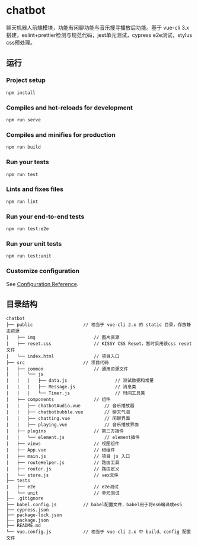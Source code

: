 # chatbot

聊天机器人前端模块，功能有闲聊功能与音乐搜寻播放后功能。基于 vue-cli 3.x搭建，eslint+prettier检测与规范代码，jest单元测试，cypress e2e测试，stylus css预处理。



## 运行

### Project setup

```
npm install
```

### Compiles and hot-reloads for development

```
npm run serve
```

### Compiles and minifies for production

```
npm run build
```

### Run your tests

```
npm run test
```

### Lints and fixes files

```
npm run lint
```

### Run your end-to-end tests

```
npm run test:e2e
```

### Run your unit tests

```
npm run test:unit
```

### Customize configuration

See [Configuration Reference](https://cli.vuejs.org/config/).



## 目录结构

```
chatbot
├── public                   // 相当于 vue-cli 2.x 的 static 目录，存放静态资源
|   ├── img                      // 图片资源 
|   ├── reset.css                // KISSY CSS Reset，暂时采用该css reset文件
|   └── index.html               // 项目入口
├── src                      // 项目代码
|   ├── common                   // 通用资源文件
|   |   └── js
|   |   |   ├── data.js                  // 测试数据和常量
|   |   |   ├── Message.js               // 消息类
|   |   |   └── Timer.js                 // 时间工具类
|   ├── components               // 组件
|   |   ├── chatbotAudio.vue         // 音乐播放器
|   |   ├── chatbotbubble.vue        // 聊天气泡
|   |   ├── chatting.vue             // 闲聊界面
|   |   ├── playing.vue              // 音乐播放界面
|   ├── plugins                  // 第三方插件
|   |   └── element.js               // element插件
|   ├── views                    // 视图组件
|   ├── App.vue                  // 根组件
|   ├── main.js                  // 项目 js 入口
|   ├── routeHelper.js           // 路由工具
|   ├── router.js                // 路由定义
|   └── store.js                 // vex文件
├── tests
|   ├── e2e                      // e2e测试
|   └── unit                     // 单元测试
├── .gitignore
├── babel.config.js          // babel配置文件，babel用于将es6编译成es5
├── cypress.json
├── package-lock.json
├── package.json
├── README.md
└── vue.config.js            // 相当于 vue-cli 2.x 中 build、config 配置文件
```

